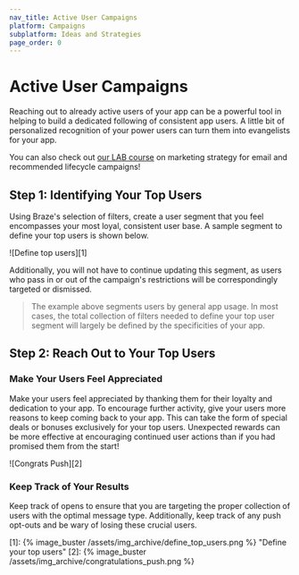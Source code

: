```yaml
---
nav_title: Active User Campaigns
platform: Campaigns
subplatform: Ideas and Strategies
page_order: 0
---
```

# Active User Campaigns

Reaching out to already active users of your app can be a powerful tool in helping to build a dedicated following of consistent app users. A little bit of personalized recognition of your power users can turn them into evangelists for your app.

You can also check out [our LAB course](http://lab.braze.com/quick-overview-segment-and-campaign-setup) on marketing strategy for email and recommended lifecycle campaigns!

## Step 1: Identifying Your Top Users

Using Braze's selection of filters, create a user segment that you feel encompasses your most loyal, consistent user base. A sample segment to define your top users is shown below.

![Define top users][1]

Additionally, you will not have to continue updating this segment, as users who pass in or out of the campaign's restrictions will be correspondingly targeted or dismissed.

>  The example above segments users by general app usage. In most cases, the total collection of filters needed to define your top user segment will largely be defined by the specificities of your app.

## Step 2: Reach Out to Your Top Users

### Make Your Users Feel Appreciated
Make your users feel appreciated by thanking them for their loyalty and dedication to your app. To encourage further activity, give your users more reasons to keep coming back to your app. This can take the form of special deals or bonuses exclusively for your top users. Unexpected rewards can be more effective at encouraging continued user actions than if you had promised them from the start!

![Congrats Push][2]

### Keep Track of Your Results
Keep track of opens to ensure that you are targeting the proper collection of users with the optimal message type. Additionally, keep track of any push opt-outs and be wary of losing these crucial users.

[1]: {% image_buster /assets/img_archive/define_top_users.png %} "Define your top users"
[2]: {% image_buster /assets/img_archive/congratulations_push.png %}
